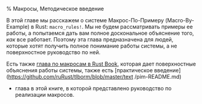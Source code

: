 % Макросы, Методическое введение

В этой главе мы расскажем о системе Макрос-По-Примеру (Macro-By-Example) в Rust:
`macro_rules!`. Мы не будем рассматривать примеры ее работы, а попытаемся дать
вам полное доскональное объяснение того, *как* все работает. Поэтому эта глава
предназначена для людей, которые хотят получить полное понимание работы системы,
а не поверхностное руководство по ней.

Есть также [глава по макросам в Rust Book](http://doc.rust-lang.org/book/macros.html),
которая дает поверхностные объяснения работы системы, также есть
[практическое введение](https://github.com/ruRust/tlborm/blob/master/text /pim-README.md)
- глава в этой книге, в которой представлено руководство по реализации макросов.
